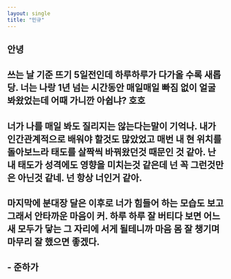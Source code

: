 ```yaml
---
layout: single
title: "민규"
---
```


## 안녕  

## 쓰는 날 기준 뜨기 5일전인데 하루하루가 다가올 수록 새롭당.  너는 나랑 1년 넘는 시간동안 매일매일 빠짐 없이 얼굴 봐왔었는데 어때 가니깐 아쉽냐? 호호  


## 너가 나를 매일 봐도 질리지는 않는다는말이 기억나. 내가 인간관계적으로 배워야 할것도 많았었고 매번 내 현 위치를 돌아보느라 태도를 살짝씩 바꿔왔던것 때문인 것 같아. 난 내 태도가 성격에도 영향을 미치는것 같은데 넌 꼭 그런것만은 아닌것 같네. 넌 항상 너인거 같아.


##  마지막에 분대장 달은 이후로 너가 힘들어 하는 모습도 보고 그래서 안타까운 마음이 커. 하루 하루 잘 버티다 보면 어느새 모두가 닿는 그 자리에 서게 될테니까 마음 몸 잘 챙기며 마무리 잘 했으면 좋겠다.



##  - 준하가
